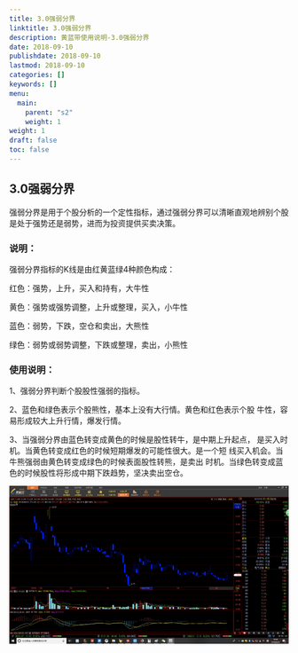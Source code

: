 ```yaml
---
title: 3.0强弱分界
linktitle: 3.0强弱分界
description: 黄蓝带使用说明-3.0强弱分界
date: 2018-09-10
publishdate: 2018-09-10
lastmod: 2018-09-10
categories: []
keywords: []
menu:
  main:
    parent: "s2"
    weight: 1
weight: 1
draft: false
toc: false
---
```



## 3.0强弱分界

强弱分界是用于个股分析的一个定性指标，通过强弱分界可以清晰直观地辨别个股是处于强势还是弱势，进而为投资提供买卖决策。

### 说明：

强弱分界指标的K线是由红黄蓝绿4种颜色构成：

红色：强势，上升，买入和持有，大牛性

黄色：强势或强势调整，上升或整理，买入，小牛性

蓝色：弱势，下跌，空仓和卖出，大熊性

绿色：弱势或弱势调整，下跌或整理，卖出，小熊性

### 使用说明：

1、强弱分界判断个股股性强弱的指标。

2、蓝色和绿色表示个股熊性，基本上没有大行情。黄色和红色表示个股        牛性，容易形成较大上升行情，爆发行情。

3、当强弱分界由蓝色转变成黄色的时候是股性转牛，是中期上升起点，    是买入时机。当黄色转变成红色的时候短期爆发的可能性很大。是一个短    线买入机会。当牛熊强弱由黄色转变成绿色的时候表面股性转熊，是卖出    时机。当绿色转变成蓝色的时候股性将形成中期下跌趋势，坚决卖出空仓。

![](/assets/hld_qiangruofj.png)

